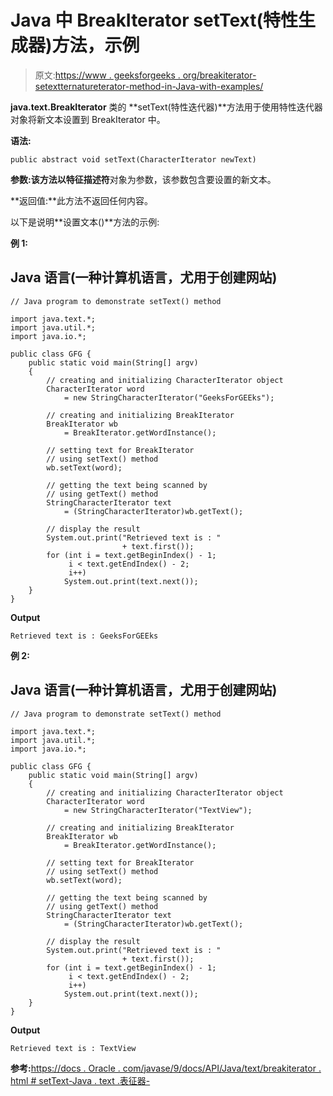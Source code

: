 # Java 中 BreakIterator setText(特性生成器)方法，示例

> 原文:[https://www . geeksforgeeks . org/breakiterator-setextternatureterator-method-in-Java-with-examples/](https://www.geeksforgeeks.org/breakiterator-settextcharacteriterator-method-in-java-with-examples/)

**java.text.BreakIterator** 类的 **setText(特性迭代器)**方法用于使用特性迭代器对象将新文本设置到 BreakIterator 中。

**语法:**

```
public abstract void setText(CharacterIterator newText)
```

**参数:**该方法以**特征描述符**对象为参数，该参数包含要设置的新文本。

**返回值:**此方法不返回任何内容。

以下是说明**设置文本()**方法的示例:

**例 1:**

## Java 语言(一种计算机语言，尤用于创建网站)

```
// Java program to demonstrate setText() method

import java.text.*;
import java.util.*;
import java.io.*;

public class GFG {
    public static void main(String[] argv)
    {
        // creating and initializing CharacterIterator object
        CharacterIterator word
            = new StringCharacterIterator("GeeksForGEEks");

        // creating and initializing BreakIterator
        BreakIterator wb
            = BreakIterator.getWordInstance();

        // setting text for BreakIterator
        // using setText() method
        wb.setText(word);

        // getting the text being scanned by
        // using getText() method
        StringCharacterIterator text
            = (StringCharacterIterator)wb.getText();

        // display the result
        System.out.print("Retrieved text is : "
                         + text.first());
        for (int i = text.getBeginIndex() - 1;
             i < text.getEndIndex() - 2;
             i++)
            System.out.print(text.next());
    }
}
```

**Output**

```
Retrieved text is : GeeksForGEEks
```

**例 2:**

## Java 语言(一种计算机语言，尤用于创建网站)

```
// Java program to demonstrate setText() method

import java.text.*;
import java.util.*;
import java.io.*;

public class GFG {
    public static void main(String[] argv)
    {
        // creating and initializing CharacterIterator object
        CharacterIterator word
            = new StringCharacterIterator("TextView");

        // creating and initializing BreakIterator
        BreakIterator wb
            = BreakIterator.getWordInstance();

        // setting text for BreakIterator
        // using setText() method
        wb.setText(word);

        // getting the text being scanned by
        // using getText() method
        StringCharacterIterator text
            = (StringCharacterIterator)wb.getText();

        // display the result
        System.out.print("Retrieved text is : "
                         + text.first());
        for (int i = text.getBeginIndex() - 1;
             i < text.getEndIndex() - 2;
             i++)
            System.out.print(text.next());
    }
}
```

**Output**

```
Retrieved text is : TextView
```

**参考:**[https://docs . Oracle . com/javase/9/docs/API/Java/text/breakiterator . html # setText-Java . text .表征器-](https://docs.oracle.com/javase/9/docs/api/java/text/BreakIterator.html#setText-java.text.CharacterIterator-)